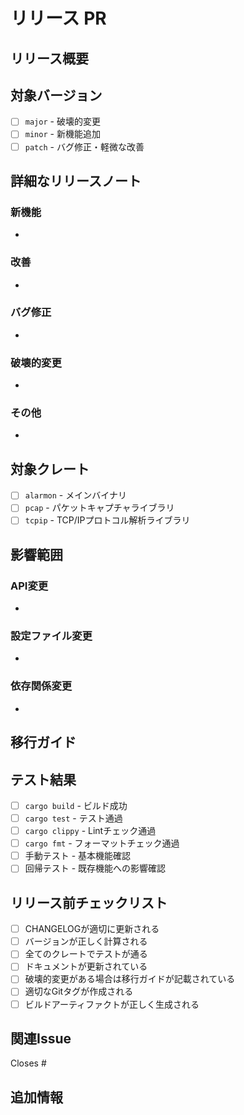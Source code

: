 # リリース PR

## リリース概要

<!-- このリリースの主な内容と目的を記述してください -->

## 対象バージョン

<!-- このPRには以下のいずれかのラベルを付けてください -->
<!-- リリース時にバージョン計算に使用されます -->

- [ ] `major` - 破壊的変更
- [ ] `minor` - 新機能追加
- [ ] `patch` - バグ修正・軽微な改善

## 詳細なリリースノート

### 新機能
- 

### 改善
- 

### バグ修正
- 

### 破壊的変更
- 

### その他
- 

## 対象クレート

<!-- このリリースで更新されるクレートを選択してください -->

- [ ] `alarmon` - メインバイナリ
- [ ] `pcap` - パケットキャプチャライブラリ
- [ ] `tcpip` - TCP/IPプロトコル解析ライブラリ

## 影響範囲

<!-- このリリースが影響する範囲を記述してください -->

### API変更
- 

### 設定ファイル変更
- 

### 依存関係変更
- 

## 移行ガイド

<!-- 破壊的変更がある場合の移行方法を記述してください -->
<!-- 変更がない場合は「移行作業は不要です」と記載 -->

## テスト結果

<!-- 実施したテスト内容と結果 -->
- [ ] `cargo build` - ビルド成功
- [ ] `cargo test` - テスト通過
- [ ] `cargo clippy` - Lintチェック通過
- [ ] `cargo fmt` - フォーマットチェック通過
- [ ] 手動テスト - 基本機能確認
- [ ] 回帰テスト - 既存機能への影響確認

## リリース前チェックリスト

- [ ] CHANGELOGが適切に更新される
- [ ] バージョンが正しく計算される
- [ ] 全てのクレートでテストが通る
- [ ] ドキュメントが更新されている
- [ ] 破壊的変更がある場合は移行ガイドが記載されている
- [ ] 適切なGitタグが作成される
- [ ] ビルドアーティファクトが正しく生成される

## 関連Issue

<!-- 関連するIssueがあれば記載 -->
Closes #<!-- Issue番号 -->

## 追加情報

<!-- 参考資料、注意事項、今後の予定など -->